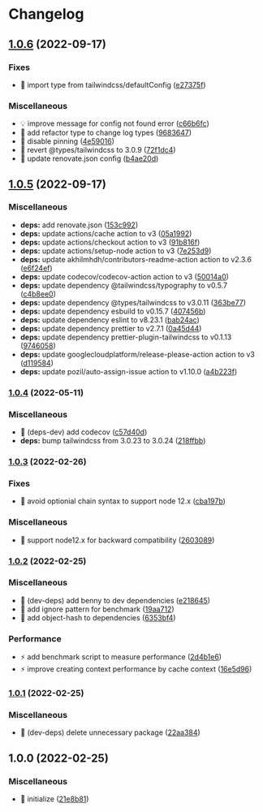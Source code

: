 # Changelog

## [1.0.6](https://github.com/shufo/tailwindcss-class-sorter/compare/v1.0.5...v1.0.6) (2022-09-17)


### Fixes

* 🐛 import type from tailwindcss/defaultConfig ([e27375f](https://github.com/shufo/tailwindcss-class-sorter/commit/e27375fe8b8bf3d2a94987791fdebae738a86f8e))


### Miscellaneous

* 💡 improve message for config not found error ([c66b6fc](https://github.com/shufo/tailwindcss-class-sorter/commit/c66b6fc3fdd125fa0679f187ecac8d2e9f528c08))
* 🤖 add refactor type to change log types ([9683647](https://github.com/shufo/tailwindcss-class-sorter/commit/96836474b88e7454cb7927eef8b13fa871fe1179))
* 🤖 disable pinning ([4e59016](https://github.com/shufo/tailwindcss-class-sorter/commit/4e5901680121629893715c0c6029093801ce7b5c))
* 🤖 revert @types/tailwindcss to 3.0.9 ([72f1dc4](https://github.com/shufo/tailwindcss-class-sorter/commit/72f1dc454129bf347e344a2a113f3cbbdf7cb588))
* 🤖 update renovate.json config ([b4ae20d](https://github.com/shufo/tailwindcss-class-sorter/commit/b4ae20db17ba8ac41de1fd01bc173020cf7457e7))

## [1.0.5](https://github.com/shufo/tailwindcss-class-sorter/compare/v1.0.4...v1.0.5) (2022-09-17)


### Miscellaneous

* **deps:** add renovate.json ([153c992](https://github.com/shufo/tailwindcss-class-sorter/commit/153c9926362d1308deb747ec8ade4c605fa00601))
* **deps:** update actions/cache action to v3 ([05a1992](https://github.com/shufo/tailwindcss-class-sorter/commit/05a19928451aca5b73edad77f0c9ad943334f980))
* **deps:** update actions/checkout action to v3 ([91b816f](https://github.com/shufo/tailwindcss-class-sorter/commit/91b816f060418f3c7448aff5766748200684770a))
* **deps:** update actions/setup-node action to v3 ([7e253d9](https://github.com/shufo/tailwindcss-class-sorter/commit/7e253d9fc28bb9a28d47ed1b6ec63556883e985b))
* **deps:** update akhilmhdh/contributors-readme-action action to v2.3.6 ([e6f24ef](https://github.com/shufo/tailwindcss-class-sorter/commit/e6f24ef7564e11636b06671950872f5c81bb88d7))
* **deps:** update codecov/codecov-action action to v3 ([50014a0](https://github.com/shufo/tailwindcss-class-sorter/commit/50014a0612771e8924f36015e87678722f6c3cbd))
* **deps:** update dependency @tailwindcss/typography to v0.5.7 ([c4b8ee0](https://github.com/shufo/tailwindcss-class-sorter/commit/c4b8ee016f39d9b8f912841538df5be12fd8cbb2))
* **deps:** update dependency @types/tailwindcss to v3.0.11 ([363be77](https://github.com/shufo/tailwindcss-class-sorter/commit/363be7725124a1f90e4a3bbba8ae4cc4b7f638aa))
* **deps:** update dependency esbuild to v0.15.7 ([407456b](https://github.com/shufo/tailwindcss-class-sorter/commit/407456b446ac8c8ec28882824b8cf0f29c19853e))
* **deps:** update dependency eslint to v8.23.1 ([bab24ac](https://github.com/shufo/tailwindcss-class-sorter/commit/bab24ac68df05cc572b277a253829d4dce1a9ad2))
* **deps:** update dependency prettier to v2.7.1 ([0a45d44](https://github.com/shufo/tailwindcss-class-sorter/commit/0a45d44b4a28630f5c1bab8b5da46a1f86fc5437))
* **deps:** update dependency prettier-plugin-tailwindcss to v0.1.13 ([9746058](https://github.com/shufo/tailwindcss-class-sorter/commit/9746058ca6b36bca4abe58bacbae1527cc1ce25c))
* **deps:** update googlecloudplatform/release-please-action action to v3 ([d119584](https://github.com/shufo/tailwindcss-class-sorter/commit/d1195849e2ce5ceee957521645c9d62c79e1796a))
* **deps:** update pozil/auto-assign-issue action to v1.10.0 ([a4b223f](https://github.com/shufo/tailwindcss-class-sorter/commit/a4b223ff947bc308c0cbbc7b8fab1e4d17acffe4))

### [1.0.4](https://www.github.com/shufo/tailwindcss-class-sorter/compare/v1.0.3...v1.0.4) (2022-05-11)


### Miscellaneous

* 🤖 (deps-dev) add codecov ([c57d40d](https://www.github.com/shufo/tailwindcss-class-sorter/commit/c57d40d966d358b26043b0a0c0fa94e359be2f8a))
* **deps:** bump tailwindcss from 3.0.23 to 3.0.24 ([218ffbb](https://www.github.com/shufo/tailwindcss-class-sorter/commit/218ffbbcd876c2549906c0af73c82e6457df18b4))

### [1.0.3](https://www.github.com/shufo/tailwindcss-class-sorter/compare/v1.0.2...v1.0.3) (2022-02-26)


### Fixes

* 🐛 avoid optionial chain syntax to support node 12.x ([cba197b](https://www.github.com/shufo/tailwindcss-class-sorter/commit/cba197be923159e55ad9a3cca978d3c93363f0de))


### Miscellaneous

* 🤖 support node12.x for backward compatibility ([2603089](https://www.github.com/shufo/tailwindcss-class-sorter/commit/2603089ec7a1262330eb98c19308a4e5a6642352))

### [1.0.2](https://www.github.com/shufo/tailwindcss-class-sorter/compare/v1.0.1...v1.0.2) (2022-02-25)


### Miscellaneous

* 🤖 (dev-deps) add benny to dev dependencies ([e218645](https://www.github.com/shufo/tailwindcss-class-sorter/commit/e218645f5a404c2cd53acf74b43a831cdf8e52ac))
* 🤖 add ignore pattern for benchmark ([19aa712](https://www.github.com/shufo/tailwindcss-class-sorter/commit/19aa712765d9fb01b8cdcfe7a6c1c0b75e4bcc47))
* 🤖 add object-hash to dependencies ([6353bf4](https://www.github.com/shufo/tailwindcss-class-sorter/commit/6353bf4b979351eec2214a58741dcc04b46766ea))


### Performance

* ⚡️ add benchmark script to measure performance ([2d4b1e6](https://www.github.com/shufo/tailwindcss-class-sorter/commit/2d4b1e6df1bb7ec415791f5860ae90f5cb908a85))
* ⚡️ improve creating context performance by cache context ([16e5d96](https://www.github.com/shufo/tailwindcss-class-sorter/commit/16e5d964bd3a2108e1d84db9b34bf47d16282f35))

### [1.0.1](https://www.github.com/shufo/tailwindcss-class-sorter/compare/v1.0.0...v1.0.1) (2022-02-25)


### Miscellaneous

* 🤖 (dev-deps) delete unnecessary package ([22aa384](https://www.github.com/shufo/tailwindcss-class-sorter/commit/22aa3841d73b55282e79b23ccd6abf647ffced6c))

## 1.0.0 (2022-02-25)


### Miscellaneous

* 🚀 initialize ([21e8b81](https://www.github.com/shufo/tailwindcss-class-sorter/commit/21e8b810e1fa617fbd4246785cedb840a7b771df))
